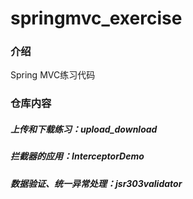 # springmvc_exercise

### 介绍
Spring MVC练习代码

### 仓库内容

##### 上传和下载练习：upload_download
##### 拦截器的应用：InterceptorDemo
##### 数据验证、统一异常处理：jsr303validator


